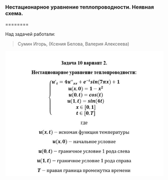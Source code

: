 ### Нестационарное уравнение теплопроводности. Неявная схема.

========

Над задачей работали:
> Сумин Игорь, (Ксения Белова, Валерия Алексеева)

![Условие задачи](./igor.jpg)